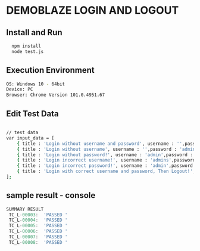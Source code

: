 # DEMOBLAZE LOGIN AND LOGOUT 

## Install and Run

```sh 
  npm install
  node test.js
```
## Execution Environment 
```sh
OS: Windows 10 - 64bit
Device: PC
Browser: Chrome Version 101.0.4951.67
```

## Edit Test Data

```sh

// test data
var input_data = [
    { title : 'Login without username and password', username : '',password : '', id:'TC_L-00003' },
    { title : 'Login without username', username : '',password : 'admin', id:'TC_L-00004' },
    { title : 'Login without password!', username : 'admin',password : '', id:'TC_L-00005'},
    { title : 'Login incorrect username!', username : 'admins',password : 'admin', id:'TC_L-00006'},
    { title : 'Login incorrect password!', username : 'admin',password : 'admins', id:'TC_L-00007'}, 
    { title : 'Login with correct username and password, Then Logout!', username : 'admin',password : 'admin', id:'TC_L-00008' },
];

```
## sample result - console
```js
SUMMARY RESULT
 TC_L-00003:  'PASSED '
 TC_L-00004:  'PASSED '
 TC_L-00005:  'PASSED '
 TC_L-00006:  'PASSED '
 TC_L-00007:  'PASSED '
 TC_L-00008:  'PASSED '
```

